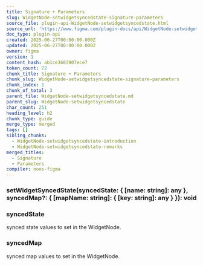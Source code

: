 ```yaml
---
title: Signature + Parameters
slug: WidgetNode-setwidgetsyncedstate-signature-parameters
source_file: plugin-api-WidgetNode-setwidgetsyncedstate.html
source_url: 'https://www.figma.com/plugin-docs/api/WidgetNode-setwidgetsyncedstate/'
doc_type: plugin-api
created: 2025-06-27T00:00:00.000Z
updated: 2025-06-27T00:00:00.000Z
owner: figma
version: 1
content_hash: ab1ce3603907ece7
token_count: 72
chunk_title: Signature + Parameters
chunk_slug: WidgetNode-setwidgetsyncedstate-signature-parameters
chunk_index: 1
chunk_of_total: 3
parent_file: WidgetNode-setwidgetsyncedstate.md
parent_slug: WidgetNode-setwidgetsyncedstate
char_count: 251
heading_level: h2
chunk_type: guide
merge_type: merged
tags: []
sibling_chunks:
  - WidgetNode-setwidgetsyncedstate-introduction
  - WidgetNode-setwidgetsyncedstate-remarks
merged_titles:
  - Signature
  - Parameters
compiler: noos-figma
---
```


### setWidgetSyncedState(syncedState: { [name: string]: any }, syncedMap?: { [mapName: string]: { [key: string]: any } }): void

### syncedState

synced state values to set in the WidgetNode.

### syncedMap

synced map values to set in the WidgetNode.
